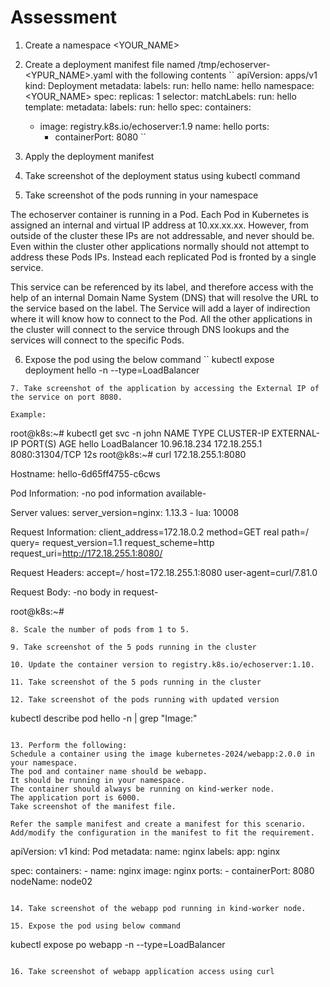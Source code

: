 # Assessment 

1. Create a namespace <YOUR_NAME>

2. Create a deployment manifest file named /tmp/echoserver-<YPUR_NAME>.yaml with the following contents
``
apiVersion: apps/v1
kind: Deployment
metadata:
  labels:
    run: hello
  name: hello
  namespace: <YOUR_NAME>
spec:
  replicas: 1
  selector:
    matchLabels:
      run: hello
  template:
    metadata:
      labels:
        run: hello
    spec:
      containers:
      - image: registry.k8s.io/echoserver:1.9
        name: hello
        ports:
        - containerPort: 8080
``

3. Apply the deployment manifest

4. Take screenshot of the deployment status using kubectl command 

5. Take screenshot of the pods running in your namespace 

The echoserver container is running in a Pod. Each Pod in Kubernetes is assigned an internal and virtual IP address at 10.xx.xx.xx. However, from outside of the cluster these IPs are not addressable, and never should be. Even within the cluster other applications normally should not attempt to address these Pods IPs. Instead each replicated Pod is fronted by a single service.  

This service can be referenced by its label, and therefore access with the help of an internal Domain Name System (DNS) that will resolve the URL to the service based on the label. The Service will add a layer of indirection where it will know how to connect to the Pod. All the other applications in the cluster will connect to the service through DNS lookups and the services will connect to the specific Pods.  

6. Expose the pod using the below command 
``
kubectl expose deployment hello -n <YOUR NAMESPACE> --type=LoadBalancer
```
7. Take screenshot of the application by accessing the External IP of the service on port 8080.

Example:
```
root@k8s:~# kubectl get svc -n john 
NAME    TYPE           CLUSTER-IP     EXTERNAL-IP    PORT(S)          AGE
hello   LoadBalancer   10.96.18.234   172.18.255.1   8080:31304/TCP   12s
root@k8s:~# curl 172.18.255.1:8080 


Hostname: hello-6d65ff4755-c6cws

Pod Information:
        -no pod information available-

Server values:
        server_version=nginx: 1.13.3 - lua: 10008

Request Information:
        client_address=172.18.0.2
        method=GET
        real path=/
        query=
        request_version=1.1
        request_scheme=http
        request_uri=http://172.18.255.1:8080/

Request Headers:
        accept=*/*
        host=172.18.255.1:8080
        user-agent=curl/7.81.0

Request Body:
        -no body in request-

root@k8s:~# 
```
8. Scale the number of pods from 1 to 5. 

9. Take screenshot of the 5 pods running in the cluster 

10. Update the container version to registry.k8s.io/echoserver:1.10. 

11. Take screenshot of the 5 pods running in the cluster 

12. Take screenshot of the pods running with updated version
```
kubectl describe pod hello -n <YOUR NAMESPACE> | grep "Image:"
```

13. Perform the following:  
Schedule a container using the image kubernetes-2024/webapp:2.0.0 in your namespace.  
The pod and container name should be webapp.  
It should be running in your namespace.  
The container should always be running on kind-werker node.  
The application port is 6000.  
Take screenshot of the manifest file.  

Refer the sample manifest and create a manifest for this scenario. Add/modify the configuration in the manifest to fit the requirement.  
```
apiVersion: v1
kind: Pod
metadata:
  name: nginx
  labels: 
    app: nginx

spec:
  containers:
    - name: nginx
      image: nginx
      ports:
        - containerPort: 8080
  nodeName: node02
```

14. Take screenshot of the webapp pod running in kind-worker node.  

15. Expose the pod using below command  
```
kubectl expose po webapp -n <YOUR NAMESPACE> --type=LoadBalancer 
```

16. Take screenshot of webapp application access using curl 


